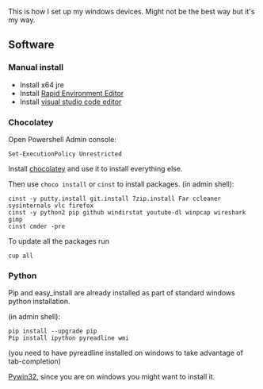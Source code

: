 This is how I set up my windows devices.
Might not be the best way but it's my way.

## Software
### Manual install

* Install x64 jre
* Install [Rapid Environment Editor](http://www.rapidee.com/en/download)
* Install [visual studio code editor](https://code.visualstudio.com/updates)

### Chocolatey 

Open Powershell Admin console:

```
Set-ExecutionPolicy Unrestricted
```

Install [chocolatey](https://chocolatey.org/) and use it to install everything else.

Then use ```choco install``` or ```cinst``` to install packages.
(in admin shell):

```
cinst -y putty.install git.install 7zip.install Far ccleaner sysinternals vlc firefox
cinst -y python2 pip github windirstat youtube-dl winpcap wireshark gimp 
cinst cmder -pre 
```

To update all the packages run 

```
cup all
```

### Python
Pip and easy_install are already installed as part of standard windows python installation.

(in admin shell):
```
pip install --upgrade pip
Pip install ipython pyreadline wmi
```
(you need to have pyreadline installed on windows to take advantage of tab-completion)

[Pywin32](http://sourceforge.net/projects/pywin32/files/pywin32/Build%20219/pywin32-219.win-amd64-py2.7.exe/download), since you are on windows you might want to install it.

